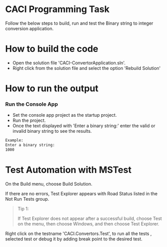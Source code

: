 # CACI Programming Task

Follow the below steps to build, run and test the Binary string to integer conversion application.

#  How to build the code

  - Open the solution file 'CACI-ConvertorApplication.sln'.
  - Right click from the solution file and select the option 'Rebuild Solution'

# How to run the output


 ### Run the Console App 

  - Set the  console app project as the startup project.
  - Run the project.
  - Once the text displayed with 'Enter a binary string:' enter the valid or invalid binary string to see the results.
  ```sh
  Example:
Enter a binary string:
1000
```
 
# Test Automation with MSTest

On the Build menu, choose Build Solution.

If there are no errors, Test Explorer appears with Road Status listed in the Not Run Tests group.

> Tip 1:
>
>If Test Explorer does not appear after a successful build, choose Test on the menu, then choose Windows, and then choose Test Explorer.

Right click on the testname 'CACI.Convertors.Test', to run all the tests ,  selected test or debug it by adding break point to the desired test.